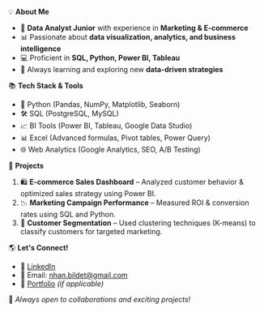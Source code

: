 
💡 **About Me**
- 🎯 **Data Analyst Junior** with experience in **Marketing & E-commerce**
- 📊 Passionate about **data visualization, analytics, and business intelligence**
- 💻 Proficient in **SQL, Python, Power BI, Tableau**
- 🚀 Always learning and exploring new **data-driven strategies**

📚 **Tech Stack & Tools**
- 🐍 Python (Pandas, NumPy, Matplotlib, Seaborn)
- 🛠️ SQL (PostgreSQL, MySQL)
- 📈 BI Tools (Power BI, Tableau, Google Data Studio)
- 📊 Excel (Advanced formulas, Pivot tables, Power Query)
- 🌐 Web Analytics (Google Analytics, SEO, A/B Testing)

📂 **Projects**
1. 🛍️ **E-commerce Sales Dashboard** – Analyzed customer behavior & optimized sales strategy using Power BI.
2. 📉 **Marketing Campaign Performance** – Measured ROI & conversion rates using SQL and Python.
3. 🔎 **Customer Segmentation** – Used clustering techniques (K-means) to classify customers for targeted marketing.

🌎 **Let's Connect!**
- 🔗 [LinkedIn](https://www.linkedin.com/in/nhanntt6/)
- 📧 Email: nhan.bildet@gmail.com
- 🌟 [Portfolio](https://yourportfolio.com) *(if applicable)*

🚀 *Always open to collaborations and exciting projects!*
